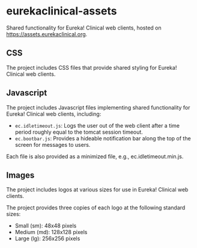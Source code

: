 # eurekaclinical-assets

Shared functionality for Eureka! Clinical web clients, hosted on https://assets.eurekaclinical.org.

## CSS
The project includes CSS files that provide shared styling for Eureka! Clinical web clients.

## Javascript
The project includes Javascript files implementing shared functionality for Eureka! Clinical web clients, including:
* `ec.idletimeout.js`: Logs the user out of the web client after a time period roughly equal to the tomcat session timeout.
* `ec.bootbar.js`: Provides a hideable notification bar along the top of the screen for messages to users.

Each file is also provided as a minimized file, e.g., ec.idletimeout.min.js.

## Images
The project includes logos at various sizes for use in Eureka! Clinical web clients.

The project provides three copies of each logo at the following standard sizes:
* Small (sm): 48x48 pixels
* Medium (md): 128x128 pixels
* Large (lg): 256x256 pixels

